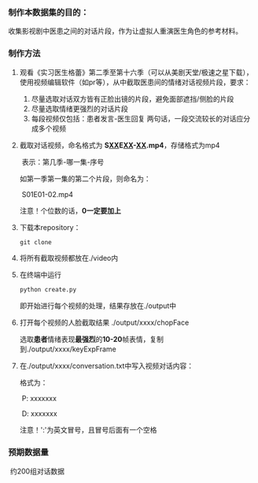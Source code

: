### 制作本数据集的目的：

收集影视剧中医患之间的对话片段，作为让虚拟人重演医生角色的参考材料。



### 制作方法

1. 观看《实习医生格蕾》第二季至第十六季（可以从美剧天堂/极速之星下载），使用视频编辑软件（如pr等），从中截取医患间的情绪对话视频片段，要求：

   1. 尽量选取对话双方皆有正脸出镜的片段，避免面部遮挡/侧脸的片段
   2. 尽量选取情绪更强烈的对话片段
   3. 每段视频仅包括：患者发言-医生回复 两句话，一段交流较长的对话应分成多个视频

2. 截取对话视频，命名格式为 **S<u>XX</u>E<u>XX</u>-<u>XX</u>.mp4**，存储格式为mp4

   ​							表示：第几季-哪一集-序号

   如第一季第一集的第二个片段，则命名为：

   ​		S01E01-02.mp4

   注意！个位数的话，**0一定要加上**

3. 下载本repository：

   ```cmd
   git clone 
   ```

4. 将所有截取视频都放在./video内

5. 在终端中运行

   ```python
   python create.py
   ```

   即开始进行每个视频的处理，结果存放在./output中

6. 打开每个视频的人脸截取结果     ./output/xxxx/chopFace

   选取**患者**情绪表现**最强烈**的**10-20**帧表情，复制到./output/xxxx/keyExpFrame

7. 在./output/xxxx/conversation.txt中写入视频对话内容：

   格式为：

   ​		P: xxxxxxx

   ​		D: xxxxxxx

   注意！':'为英文冒号，且冒号后面有一个空格



### 预期数据量

​	约200组对话数据